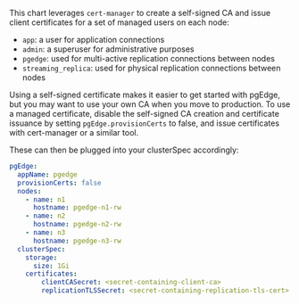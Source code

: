 This chart leverages `cert-manager` to create a self-signed CA and issue client certificates for a set of managed users on each node:

- `app`: a user for application connections
- `admin`: a superuser for administrative purposes
- `pgedge`: used for multi-active replication connections between nodes
- `streaming_replica`: used for physical replication connections between nodes

Using a self-signed certificate makes it easier to get started with pgEdge, but you may want to use your own CA when you move to production. To use a managed certificate, disable the self-signed CA creation and certificate issuance by setting `pgEdge.provisionCerts` to false, and issue certificates with cert-manager or a similar tool.

These can then be plugged into your clusterSpec accordingly:

```yaml
pgEdge:
  appName: pgedge
  provisionCerts: false
  nodes:
    - name: n1
      hostname: pgedge-n1-rw       
    - name: n2
      hostname: pgedge-n2-rw
    - name: n3
      hostname: pgedge-n3-rw
  clusterSpec:
    storage:
      size: 1Gi
    certificates:
        clientCASecret: <secret-containing-client-ca>
        replicationTLSSecret: <secret-containing-replication-tls-cert>
```